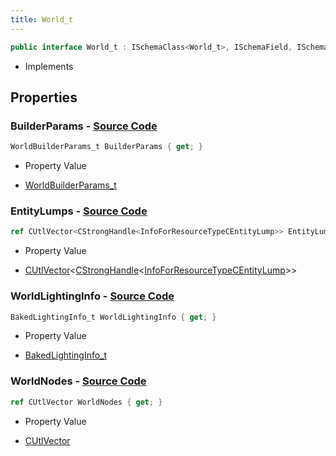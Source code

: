```yaml
---
title: World_t
---
```


```csharp
public interface World_t : ISchemaClass<World_t>, ISchemaField, ISchemaClass, INativeHandle
```

- Implements

## Properties

### **BuilderParams** - [Source Code](https://github.com/swiftly-solution/swiftlys2/blob/main/managed/src/SwiftlyS2.Generated/Schemas/Interfaces/World_t.cs#L16)

```csharp
WorldBuilderParams_t BuilderParams { get; }
```

- Property Value

- [WorldBuilderParams_t](/docs/api/shared/schemadefinitions/worldbuilderparams_t)

### **EntityLumps** - [Source Code](https://github.com/swiftly-solution/swiftlys2/blob/main/managed/src/SwiftlyS2.Generated/Schemas/Interfaces/World_t.cs#L23)

```csharp
ref CUtlVector<CStrongHandle<InfoForResourceTypeCEntityLump>> EntityLumps { get; }
```

- Property Value

- [CUtlVector](/docs/api/-1)<[CStrongHandle](/docs/api/shared/natives/cstronghandle-1)<[InfoForResourceTypeCEntityLump](/docs/api/shared/schemadefinitions/infoforresourcetypecentitylump)>>

### **WorldLightingInfo** - [Source Code](https://github.com/swiftly-solution/swiftlys2/blob/main/managed/src/SwiftlyS2.Generated/Schemas/Interfaces/World_t.cs#L21)

```csharp
BakedLightingInfo_t WorldLightingInfo { get; }
```

- Property Value

- [BakedLightingInfo_t](/docs/api/shared/schemadefinitions/bakedlightinginfo_t)

### **WorldNodes** - [Source Code](https://github.com/swiftly-solution/swiftlys2/blob/main/managed/src/SwiftlyS2.Generated/Schemas/Interfaces/World_t.cs#L19)

```csharp
ref CUtlVector WorldNodes { get; }
```

- Property Value

- [CUtlVector](/docs/api/)

